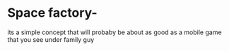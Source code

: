 # Space factory- 
its a simple concept that will probaby be about as good as a mobile game that you see under family guy























